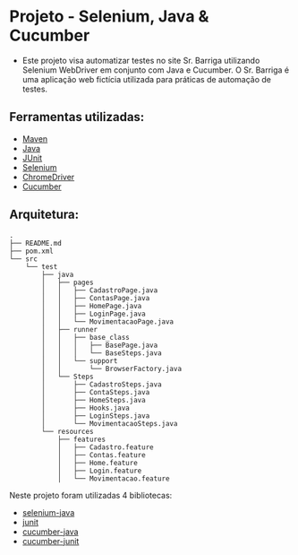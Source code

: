 # Projeto - Selenium, Java & Cucumber

- Este projeto visa automatizar testes no site Sr. Barriga utilizando Selenium WebDriver em conjunto com Java e Cucumber. O Sr. Barriga é uma aplicação web fictícia utilizada para práticas de automação de testes.

## Ferramentas utilizadas:
- [Maven](https://maven.apache.org/ "Maven")
- [Java](https://www.java.com/pt_BR/ "Java")
- [JUnit](https://junit.org/junit4/ "JUnit")
- [Selenium](https://www.seleniumhq.org/ "Selenium")
- [ChromeDriver](https://chromedriver.chromium.org/downloads "ChromeDriver")
- [Cucumber](https://cucumber.io/ "Cucumber")

## Arquitetura:
```
.
├── README.md
├── pom.xml
└── src
    └── test
        ├── java
        │   ├── pages
        │   │   ├── CadastroPage.java
        │   │   ├── ContasPage.java
        │   │   ├── HomePage.java
        │   │   ├── LoginPage.java
        │   │   └── MovimentacaoPage.java
        │   ├── runner
        │   │   ├── base_class
        │   │   │   ├── BasePage.java
        │   │   │   └── BaseSteps.java
        │   │   └── support
        │   │       └── BrowserFactory.java
        │   └── Steps
        │       ├── CadastroSteps.java
        │       ├── ContaSteps.java
        │       ├── HomeSteps.java
        │       ├── Hooks.java
        │       ├── LoginSteps.java
        │       └── MovimentacaoSteps.java
        └── resources
            ├── features
            │   ├── Cadastro.feature
            │   ├── Contas.feature
            │   ├── Home.feature
            │   ├── Login.feature
            │   └── Movimentacao.feature
```

Neste projeto foram utilizadas 4 bibliotecas:
- [selenium-java](https://mvnrepository.com/artifact/org.seleniumhq.selenium/selenium-java "selenium-java")
- [junit](https://mvnrepository.com/artifact/junit/junit "junit")
- [cucumber-java](https://mvnrepository.com/artifact/info.cukes/cucumber-java "cucumber-java")
- [cucumber-junit](https://mvnrepository.com/artifact/info.cukes/cucumber-junit "cucumber-junit")